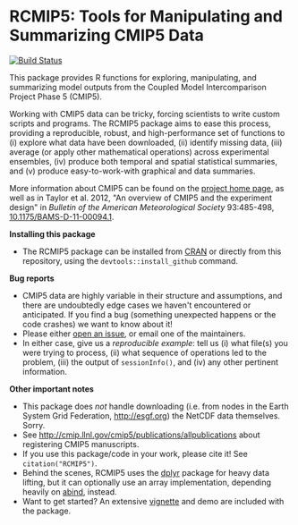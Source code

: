 RCMIP5: Tools for Manipulating and Summarizing CMIP5 Data
=======

[![Build Status](https://travis-ci.org/JGCRI/RCMIP5.png?branch=master)](https://travis-ci.org/JGCRI/RCMIP5)

This package provides R functions for exploring, manipulating, and summarizing model outputs from the Coupled Model Intercomparison Project Phase 5 (CMIP5).

Working with CMIP5 data can be tricky, forcing scientists to write custom scripts and programs. The RCMIP5 package aims to ease this process, providing a reproducible, robust, and high-performance set of functions to (i) explore what data have been downloaded, (ii) identify missing data, (iii) average (or apply other mathematical operations) across experimental ensembles, (iv) produce both temporal and spatial statistical summaries, and (v) produce easy-to-work-with graphical and data summaries. 

More information about CMIP5 can be found on the [project home page](http://cmip-pcmdi.llnl.gov/cmip5/), as well as in Taylor et al. 2012, "An overview of CMIP5 and the experiment design" in *Bulletin of the American Meteorological Society* 93:485-498, [10.1175/BAMS-D-11-00094.1](http://dx.doi.org/10.1175/BAMS-D-11-00094.1).

**Installing this package**

* The RCMIP5 package can be installed from [CRAN](http://cran.r-project.org/package=RCMIP5) or directly from this repository, using the `devtools::install_github` command.

**Bug reports**

* CMIP5 data are highly variable in their structure and assumptions, and there are undoubtedly edge cases we haven't encountered or anticipated. If you find a bug (something unexpected happens or the code crashes) we want to know about it!
* Please either [open an issue](https://github.com/JGCRI/RCMIP5/issues/new), or email one of the maintainers.
* In either case, give us a *reproducible example*: tell us (i) what file(s) you were trying to process, (ii) what sequence of operations led to the problem, (iii) the output of `sessionInfo()`, and (iv) any other pertinent information.

**Other important notes**

* This package does *not* handle downloading (i.e. from nodes in the Earth System Grid Federation, http://esgf.org) the NetCDF data themselves. Sorry.
* See http://cmip.llnl.gov/cmip5/publications/allpublications about registering CMIP5 manuscripts.
* If you use this package/code in your work, please cite it! See `citation("RCMIP5")`.
* Behind the scenes, RCMIP5 uses the [dplyr](http://cran.r-project.org/package=dplyr) package for heavy data lifting, but it can optionally use an array implementation, depending heavily on [abind](http://cran.r-project.org/web/packages/abind/index.html), instead.
* Want to get started? An extensive [vignette](http://cran.r-project.org/web/packages/RCMIP5/vignettes/atmospheric_co2.html) and demo are included with the package.

